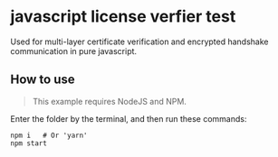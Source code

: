 # javascript license verfier test
Used for multi-layer certificate verification and encrypted handshake communication in pure javascript.

## How to use

> This example requires NodeJS and NPM.

Enter the folder by the terminal, and then run these commands:

```shell
npm i   # Or 'yarn'
npm start
```
